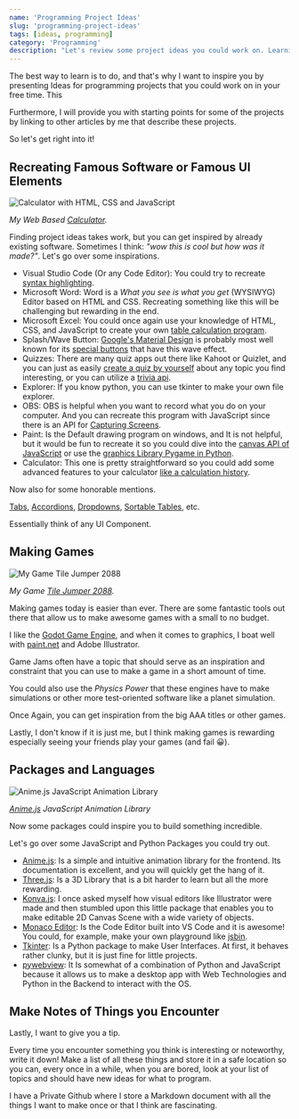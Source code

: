 ```yaml
---
name: 'Programming Project Ideas'
slug: 'programming-project-ideas'
tags: [ideas, programming]
category: 'Programming'
description: "Let's review some project ideas you could work on. Learning by Doing."
---
```


The best way to learn is to do, and that's why I want to inspire you by presenting Ideas for programming projects that you could work on in your free time. This

Furthermore, I will provide you with starting points for some of the projects by linking to other articles by me that describe these projects.

So let's get right into it!

## Recreating Famous Software or Famous UI Elements

![Calculator with HTML, CSS and JavaScript](https://maximmaeder.com/wp-content/uploads/2022/10/Screenshot-253.png)

*My Web Based [Calculator](https://maximmaeder.com/calculator-with-history-function-in-html-css-and-javascript/).*

Finding project ideas takes work, but you can get inspired by already existing software. Sometimes I think: *"wow this is cool but how was it made?"*. Let's go over some inspirations.

- Visual Studio Code (Or any Code Editor): You could try to recreate [syntax highlighting](https://maximmaeder.com/highlighted-dummy-code-editor-with-html-css-javascript-vue-js/).
- Microsoft Word: Word is a *What you see is what you get* (WYSIWYG) Editor based on HTML and CSS. Recreating something like this will be challenging but rewarding in the end.
- Microsoft Excel: You could once again use your knowledge of HTML, CSS, and JavaScript to create your own [table calculation program](https://maximmaeder.com/simple-spreadsheet-app-with-vue/).
- Splash/Wave Button: [Google's Material Design](https://design.google/library/designing-material/) is probably most well known for its [special buttons](https://maximmaeder.com/ripple-button-with-html-sass-and-javascript/) that have this wave effect.
- Quizzes: There are many quiz apps out there like Kahoot or Quizlet, and you can just as easily [create a quiz by yourself](https://maximmaeder.com/country-quiz-with-html-sass-and-javascript/) about any topic you find interesting, or you can utilize a [trivia api](https://the-trivia-api.com/).
- Explorer: If you know python, you can use tkinter to make your own file explorer.
- OBS: OBS is helpful when you want to record what you do on your computer. And you can recreate this program with JavaScript since there is an API for [Capturing Screens](https://developer.mozilla.org/en-US/docs/Web/API/Screen_Capture_API/Using_Screen_Capture).
- Paint: Is the Default drawing program on windows, and It is not helpful, but it would be fun to recreate it so you could dive into the [canvas API  of JavaScript](https://developer.mozilla.org/en-US/docs/Web/HTML/Element/canvas) or use the [graphics Library Pygame in Python](https://www.thepythoncode.com/article/make-a-drawing-program-with-python).
- Calculator: This one is pretty straightforward so you could add some advanced features to your calculator [like a calculation history](https://maximmaeder.com/calculator-with-history-function-in-html-css-and-javascript/).

Now also for some honorable mentions.

[Tabs](https://maximmaeder.com/tabs-with-html-sass-and-js/), [Accordions](https://maximmaeder.com/accordion-with-html-css-sass-and-javascript/), [Dropdowns](https://maximmaeder.com/dropdown-with-sass-css/), [Sortable Tables](https://maximmaeder.com/sortable-table-with-javascript/), etc.

Essentially think of any UI Component.

## Making Games

![My Game Tile Jumper 2088](https://maximmaeder.com/wp-content/uploads/2023/02/game_making.png)

*My Game [Tile Jumper 2088](https://maximino.itch.io/tile-jumper-2088).*

Making games today is easier than ever. There are some fantastic tools out there that allow us to make awesome games with a small to no budget.

I like the [Godot Game Engine](https://godotengine.org/), and when it comes to graphics, I boat well with [paint.net](https://www.getpaint.net/) and Adobe Illustrator.

Game Jams often have a topic that should serve as an inspiration and constraint that you can use to make a game in a short amount of time.

You could also use the *Physics Power* that these engines have to make simulations or other more test-oriented software like a planet simulation.

Once Again, you can get inspiration from the big AAA titles or other games.

Lastly, I don't know if it is just me, but I think making games is rewarding especially seeing your friends play your games (and fail 😀).

## Packages and Languages

![Anime.js JavaScript Animation Library](https://maximmaeder.com/wp-content/uploads/2023/02/animejs.png)

*[Anime.js](https://animejs.com/) JavaScript Animation Library*

Now some packages could inspire you to build something incredible.

Let's go over some JavaScript and Python Packages you could try out.

- [Anime.js](https://animejs.com/): Is a simple and intuitive animation library for the frontend. Its documentation is excellent, and you will quickly get the hang of it.
- [Three.js](https://threejs.org/): Is a 3D Library that is a bit harder to learn but all the more rewarding.
- [Konva.js](https://konvajs.org/): I once asked myself how visual editors like Illustrator were made and then stumbled upon this little package that enables you to make editable 2D Canvas Scene with a wide variety of objects.
- [Monaco Editor](https://microsoft.github.io/monaco-editor/): Is the Code Editor built into VS Code and it is awesome! You could, for example, make your own playground like [jsbin](https://jsbin.com/?html,css,js,output).
- [Tkinter](https://docs.python.org/fr/3/library/tkinter.html): Is a Python package to make User Interfaces. At first, it behaves rather clunky, but it is just fine for little projects.
- [pywebview](https://pypi.org/project/pywebview/): It Is somewhat of a combination of Python and JavaScript because it allows us to make a desktop app with Web Technologies and Python in the Backend to interact with the OS.

## Make Notes of Things you Encounter

Lastly, I want to give you a tip.

Every time you encounter something you think is interesting or noteworthy, write it down! Make a list of all these things and store it in a safe location so you can, every once in a while, when you are bored, look at your list of topics and should have new ideas for what to program.

I have a Private Github where I store a Markdown document with all the things I want to make once or that I think are fascinating.